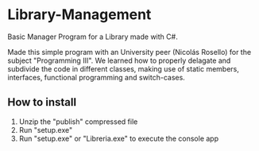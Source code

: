 # Library-Management
Basic Manager Program for a Library made with C#.

Made this simple program with an University peer (Nicolás Rosello) for the subject "Programming III". We learned how to properly delagate and subdivide the code in different classes, making use of static members, interfaces, functional programming and switch-cases.


## How to install 

1. Unzip the "publish" compressed file
2. Run "setup.exe"
3. Run "setup.exe" or "Libreria.exe" to execute the console app
